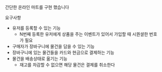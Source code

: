 간단한 온라인 마트를 구현 했습니다

요구사항
- 유저를 등록할 수 있는 기능
  - N번째 등록한 유저에게 상품을 주는 이벤트가 있어서 가입할 때 시퀀셜한 번호가 필요
- 구매자가 장바구니에 물건을 담을 수 있는 기능
- 장바구니에 있는 물건들을 카드와 현금으로 결제하는 기능
- 물건을 배송상태로 옮기는 기능
  - 재고를 차감할 수 없으면 해당 물건은 결제를 취소한다
